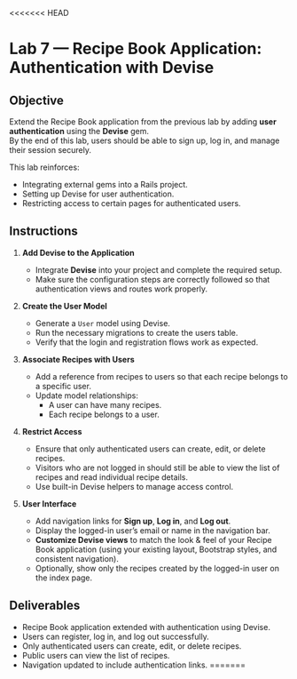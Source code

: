 <<<<<<< HEAD
# Lab 7 — Recipe Book Application: Authentication with Devise

## Objective
Extend the Recipe Book application from the previous lab by adding **user authentication** using the **Devise** gem.  
By the end of this lab, users should be able to sign up, log in, and manage their session securely.  

This lab reinforces:
- Integrating external gems into a Rails project.
- Setting up Devise for user authentication.
- Restricting access to certain pages for authenticated users.

## Instructions
1. **Add Devise to the Application**
   - Integrate **Devise** into your project and complete the required setup.
   - Make sure the configuration steps are correctly followed so that authentication views and routes work properly.

2. **Create the User Model**
   - Generate a `User` model using Devise.
   - Run the necessary migrations to create the users table.
   - Verify that the login and registration flows work as expected.

3. **Associate Recipes with Users**
   - Add a reference from recipes to users so that each recipe belongs to a specific user.
   - Update model relationships:
     - A user can have many recipes.
     - Each recipe belongs to a user.

4. **Restrict Access**
   - Ensure that only authenticated users can create, edit, or delete recipes.
   - Visitors who are not logged in should still be able to view the list of recipes and read individual recipe details.
   - Use built-in Devise helpers to manage access control.

5. **User Interface**
   - Add navigation links for **Sign up**, **Log in**, and **Log out**.
   - Display the logged-in user’s email or name in the navigation bar.
   - **Customize Devise views** to match the look & feel of your Recipe Book application (using your existing layout, Bootstrap styles, and consistent navigation).
   - Optionally, show only the recipes created by the logged-in user on the index page.

## Deliverables
- Recipe Book application extended with authentication using Devise.
- Users can register, log in, and log out successfully.
- Only authenticated users can create, edit, or delete recipes.
- Public users can view the list of recipes.
- Navigation updated to include authentication links.
=======